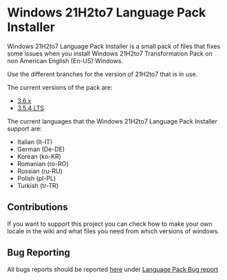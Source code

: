 # Windows 21H2to7 Language Pack Installer

Windows 21H2to7 Language Pack Installer is a small pack of files that fixes some issues when you install Windows 21H2to7 Transformation Pack on non American English (En-US) Windows.

Use the different branches for the version of 21H2to7 that is in use.

The current versions of the pack are:
- [3.6.x](https://github.com/ImSwordQueen/Win10to7LanguagePacks/tree/3.6.x)
- [3.5.4 LTS](https://github.com/ImSwordQueen/Win10to7LanguagePacks/tree/3.5.4-LTS)

The current languages that the Windows 21H2to7 Language Pack Installer support are:
- Italian (It-IT)
- German (De-DE)
- Korean (ko-KR)
- Romanian (ro-RO)
- Russian (ru-RU)
- Polish (pl-PL)
- Turkish (tr-TR)
## Contributions

If you want to support this project you can check how to make your own locale in the wiki and what files you need from which versions of windows.

## Bug Reporting

All bugs reports should be reported [here](https://github.com/ImSwordQueen/Win10to7Issues/issues) under [Language Pack Bug report](https://github.com/ImSwordQueen/Win10to7Issues/issues/new?assignees=&labels=Language+Pack+Issue&projects=&template=language_pack_bug_report.yml&title=%5BADD+YOUR+LOCALE+HERE%5D)
